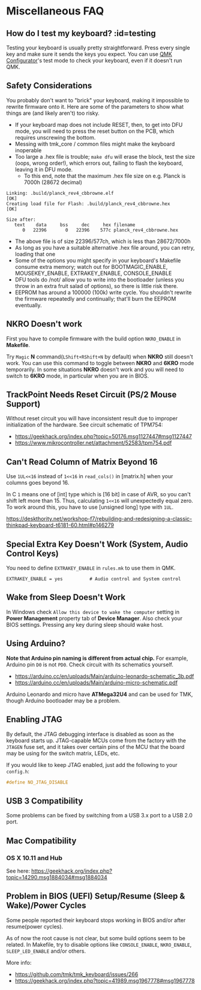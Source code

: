 # Miscellaneous FAQ

## How do I test my keyboard? :id=testing

Testing your keyboard is usually pretty straightforward. Press every single key and make sure it sends the keys you expect. You can use [QMK Configurator](https://config.qmk.fm/#/test/)'s test mode to check your keyboard, even if it doesn't run QMK.

## Safety Considerations

You probably don't want to "brick" your keyboard, making it impossible
to rewrite firmware onto it.  Here are some of the parameters to show
what things are (and likely aren't) too risky.

- If your keyboard map does not include RESET, then, to get into DFU
  mode, you will need to press the reset button on the PCB, which
  requires unscrewing the bottom.
- Messing with tmk_core / common files might make the keyboard
  inoperable
- Too large a .hex file is trouble; `make dfu` will erase the block,
  test the size (oops, wrong order!), which errors out, failing to
  flash the keyboard, leaving it in DFU mode.
  - To this end, note that the maximum .hex file size on e.g. Planck
    is 7000h (28672 decimal)

```
Linking: .build/planck_rev4_cbbrowne.elf                                                            [OK]
Creating load file for Flash: .build/planck_rev4_cbbrowne.hex                                       [OK]

Size after:
   text    data     bss     dec     hex filename
      0   22396       0   22396    577c planck_rev4_cbbrowne.hex
```

  - The above file is of size 22396/577ch, which is less than
    28672/7000h
  - As long as you have a suitable alternative .hex file around, you
    can retry, loading that one
  - Some of the options you might specify in your keyboard's Makefile
    consume extra memory; watch out for BOOTMAGIC_ENABLE,
    MOUSEKEY_ENABLE, EXTRAKEY_ENABLE, CONSOLE_ENABLE
- DFU tools do /not/ allow you to write into the bootloader (unless
  you throw in an extra fruit salad of options), so there is little risk
  there.
- EEPROM has around a 100000 (100k) write cycle.  You shouldn't rewrite
  the firmware repeatedly and continually; that'll burn the EEPROM
  eventually.

## NKRO Doesn't work
First you have to compile firmware with the build option `NKRO_ENABLE` in **Makefile**.

Try `Magic` **N** command(`LShift+RShift+N` by default) when **NKRO** still doesn't work. You can use this command to toggle between **NKRO** and **6KRO** mode temporarily. In some situations **NKRO** doesn't work and you will need to switch to **6KRO** mode, in particular when you are in BIOS.


## TrackPoint Needs Reset Circuit (PS/2 Mouse Support)
Without reset circuit you will have inconsistent result due to improper initialization of the hardware. See circuit schematic of TPM754:

- https://geekhack.org/index.php?topic=50176.msg1127447#msg1127447
- https://www.mikrocontroller.net/attachment/52583/tpm754.pdf


## Can't Read Column of Matrix Beyond 16
Use `1UL<<16` instead of `1<<16` in `read_cols()` in [matrix.h] when your columns goes beyond 16.

In C `1` means one of [int] type which is [16 bit] in case of AVR, so you can't shift left more than 15. Thus, calculating `1<<16` will unexpectedly equal zero. To work around this, you have to use [unsigned long] type with `1UL`.

https://deskthority.net/workshop-f7/rebuilding-and-redesigning-a-classic-thinkpad-keyboard-t6181-60.html#p146279

## Special Extra Key Doesn't Work (System, Audio Control Keys)
You need to define `EXTRAKEY_ENABLE` in `rules.mk` to use them in QMK.

```
EXTRAKEY_ENABLE = yes          # Audio control and System control
```

## Wake from Sleep Doesn't Work

In Windows check `Allow this device to wake the computer` setting in **Power Management** property tab of **Device Manager**. Also check your BIOS settings. Pressing any key during sleep should wake host.

## Using Arduino?

**Note that Arduino pin naming is different from actual chip.** For example, Arduino pin `D0` is not `PD0`. Check circuit with its schematics yourself.

- https://arduino.cc/en/uploads/Main/arduino-leonardo-schematic_3b.pdf
- https://arduino.cc/en/uploads/Main/arduino-micro-schematic.pdf

Arduino Leonardo and micro have **ATMega32U4** and can be used for TMK, though Arduino bootloader may be a problem.

## Enabling JTAG

By default, the JTAG debugging interface is disabled as soon as the keyboard starts up. JTAG-capable MCUs come from the factory with the `JTAGEN` fuse set, and it takes over certain pins of the MCU that the board may be using for the switch matrix, LEDs, etc.

If you would like to keep JTAG enabled, just add the following to your `config.h`:

```c
#define NO_JTAG_DISABLE
```

## USB 3 Compatibility
Some problems can be fixed by switching from a USB 3.x port to a USB 2.0 port.


## Mac Compatibility
### OS X 10.11 and Hub
See here: https://geekhack.org/index.php?topic=14290.msg1884034#msg1884034


## Problem in BIOS (UEFI) Setup/Resume (Sleep & Wake)/Power Cycles
Some people reported their keyboard stops working in BIOS and/or after resume(power cycles).

As of now the root cause is not clear, but some build options seem to be related. In Makefile, try to disable options like `CONSOLE_ENABLE`, `NKRO_ENABLE`, `SLEEP_LED_ENABLE` and/or others.

More info:
- https://github.com/tmk/tmk_keyboard/issues/266
- https://geekhack.org/index.php?topic=41989.msg1967778#msg1967778
